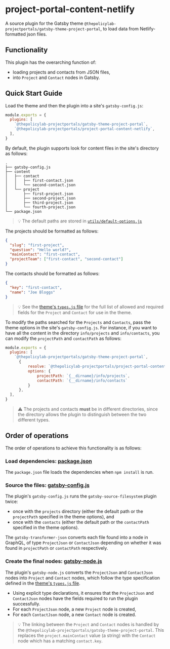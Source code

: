 # project-portal-content-netlify

A source plugin for the Gatsby theme `@thepolicylab-projectportals/gatsby-theme-project-portal`, to load data from Netlify-formatted json files. 

## Functionality

This plugin has the overarching function of: 
- loading projects and contacts from JSON files, 
- into `Project` and `Contact` nodes in Gatsby. 

## Quick Start Guide

Load the theme and then the plugin into a site's `gatsby-config.js`:
```js
module.exports = {
  plugins: [
    `@thepolicylab-projectportals/gatsby-theme-project-portal`,
    `@thepolicylab-projectportals/project-portal-content-netlify`,
  ],
}
```

By default, the plugin supports look for content files in the site's directory as follows:
```
.
├── gatsby-config.js
├── content
│   ├── contact
│   │   ├── first-contact.json
│   │   └── second-contact.json
│   └── project
│       ├── first-project.json
│       ├── second-project.json
│       ├── third-project.json
│       └── fourth-project.json
└── package.json
```

> 💡 The default paths are stored in [`utils/default-options.js`](utils/default-options.js)

The projects should be formatted as follows:
```json
{
  "slug": "first-project",
  "question": "Hello world?",
  "mainContact": "first-contact",
  "projectTeam": ["first-contact", "second-contact"]
}
```

The contacts should be formatted as follows:
```json
{
  "key": "first-contact",
  "name": "Joe Bloggs"
}
```

> 💡 See the [theme's `types.js` file](../gatsby-theme-project-portal/utils/types.js) for the full list of allowed and required fields for the `Project` and `Contact` for use in the theme.

To modify the paths searched for the `Projects` and `Contacts`, pass the theme options in the site's `gatsby-config.js`. For instance, if you want to have all the content in the directory `info/projects` and `info/contacts`, you can modify the `projectPath` and `contactPath` as follows:
```js
module.exports = {
  plugins: [
    `@thepolicylab-projectportals/gatsby-theme-project-portal`,
      { 
          resolve: `@thepolicylab-projectportals/project-portal-content-netlify`,
          options: { 
              projectPath: `{__dirname}/info/projects`,
              contactPath: `{__dirname}/info/contacts`
          }
      },
  ],
}
```

> ⚠️ The projects and contacts **must** be in different directories, since the directory allows the plugin to distinguish between the two different types.

## Order of operations

The order of operations to achieve this functionality is as follows:

### Load dependencies: [package.json](./package.json)

The `package.json` file loads the dependencies when `npm install` is run.

### Source the files: [gatsby-config.js](./gatsby-config.js)
 
The plugin's `gatsby-config.js` runs the `gatsby-source-filesystem` plugin twice:
- once with the `projects` directory (either the default path or the `projectPath` specified in the theme options), and 
- once with the `contacts` (either the default path or the `contactPath` specified in the theme options).

The `gatsby-transformer-json` converts each file found into a node in GraphQL, of type `ProjectJson` or `ContactJson` depending on whether it was found in `projectPath` or `contactPath` respectively.

### Create the final nodes: [gatsby-node.js](./gatsby-node.js)

The plugin's `gatsby-node.js` converts the `ProjectJson` and `ContactJson` nodes into `Project` and `Contact` nodes, which follow the type specification defined in the [theme's `types.js` file](../gatsby-theme-project-portal/utils/types.js).

- Using explicit type declarations, it ensures that the `ProjectJson` and `ContactJson` nodes have the fields required to run the plugin successfully.
- For each `ProjectJson` node, a new `Project` node is created,
- For each `ContactJson` node, a new `Contact` node is created.

> 💡 The linking between the `Project` and `Contact` nodes is handled by the `@thepolicylab-projectportals/gatsby-theme-project-portal`. This replaces the `project.mainContact` value (a string) with the `Contact` node which has a matching `contact.key`.
